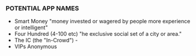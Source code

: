 ### POTENTIAL APP NAMES

-   Smart Money "money invested or wagered by people more experience or intelligent"
-   Four Hundred (4-100 etc) "he exclusive social set of a city or area."
-   The IC (the "In-Crowd") -
-   VIPs Anonymous
